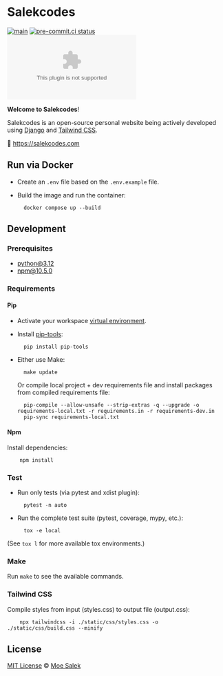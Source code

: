 # Salekcodes

[![main](https://github.com/moe-salek/salekcodes.com/actions/workflows/django.yml/badge.svg)](https://github.com/moe-salek/salekcodes.com/actions/workflows/django.yml)
[![pre-commit.ci status](https://results.pre-commit.ci/badge/github/moe-salek/salekcodes.com/main.svg)](https://results.pre-commit.ci/latest/github/moe-salek/salekcodes.com/main)
[![GitHub](https://img.shields.io/github/license/moe-salek/salekcodes.com?color=cornflowerblue)](https://github.com/moe-salek/salekcodes.com/blob/main/LICENSE)

**Welcome to Salekcodes**!

Salekcodes is an open-source personal website being actively developed using [Django](https://www.djangoproject.com) and [Tailwind CSS](https://tailwindcss.com/).

🔗 <https://salekcodes.com>

## Run via Docker

- Create an `.env` file based on the `.env.example` file.
- Build the image and run the container:

        docker compose up --build

## Development

### Prerequisites

- python@3.12
- npm@10.5.0

### Requirements

#### Pip

- Activate your workspace [virtual environment](https://docs.python.org/3.12/library/venv.html).
- Install [pip-tools](https://github.com/jazzband/pip-tools):

        pip install pip-tools

- Either use Make:

        make update

    Or compile local project + dev requirements file and install packages from compiled requirements file:

        pip-compile --allow-unsafe --strip-extras -q --upgrade -o requirements-local.txt -r requirements.in -r requirements-dev.in
        pip-sync requirements-local.txt

#### Npm

Install dependencies:

        npm install

### Test

- Run only tests (via pytest and xdist plugin):

        pytest -n auto

- Run the complete test suite (pytest, coverage, mypy, etc.):

        tox -e local

(See `tox l` for more available tox environments.)

### Make

Run `make` to see the available commands.

### Tailwind CSS

Compile styles from input (styles.css) to output file (output.css):

        npx tailwindcss -i ./static/css/styles.css -o ./static/css/build.css --minify

## License

[MIT License](https://github.com/moe-salek/salekcodes.com/blob/main/LICENSE) © [Moe Salek](https://github.com/moe-salek)
